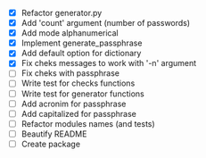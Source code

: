 - [x] Refactor generator.py
- [x] Add 'count' argument (number of passwords)
- [x] Add mode alphanumerical
- [x] Implement generate_passphrase
- [x] Add default option for dictionary
- [x] Fix cheks messages to work with '-n' argument
- [ ] Fix cheks with passphrase
- [ ] Write test for checks functions
- [ ] Write test for generator functions
- [ ] Add acronim for passphrase
- [ ] Add capitalized for passphrase
- [ ] Refactor modules names (and tests)
- [ ] Beautify README
- [ ] Create package

